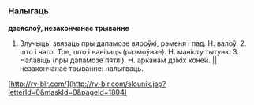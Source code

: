 ### Налыгаць
**дзеяслоў, незакончанае трыванне**

1. Злучыць, звязаць пры дапамозе вяроўкі, рэменя і пад. Н. валоў. 2. што і чаго. Тое, што і нанізаць (размоўнае). Н. маністу тытуню 3. Налавіць (пры дапамозе пятлі). Н. арканам дзікіх коней. || незакончанае трыванне: налыгваць.

<a rel="author">[http://rv-blr.com/](http://rv-blr.com/slounik.jsp?letterId=0&maskId=0&pageId=1804)</a>

